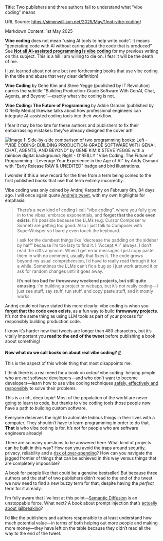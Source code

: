 Title: Two publishers and three authors fail to understand what “vibe coding” means

URL Source: https://simonwillison.net/2025/May/1/not-vibe-coding/

Markdown Content:
1st May 2025

**Vibe coding** does not mean “using AI tools to help write code”. It means “generating code with AI without caring about the code that is produced”. See **[Not all AI-assisted programming is vibe coding](https://simonwillison.net/2025/Mar/19/vibe-coding/)** for my previous writing on this subject. This is a hill I am willing to die on. I fear it will be the death of me.

I just learned about not one but _two_ forthcoming books that use vibe coding in the title and abuse that very clear definition!

**Vibe Coding** by Gene Kim and Steve Yegge (published by IT Revolution) carries the subtitle “Building Production-Grade Software With GenAI, Chat, Agents, and Beyond”—exactly what vibe coding is not.

**Vibe Coding: The Future of Programming** by Addie Osmani (published by O’Reilly Media) likewise talks about how professional engineers can integrate AI-assisted coding tools into their workflow.

I fear it may be too late for these authors and publishers to fix their embarrassing mistakes: they’ve already designed the cover art!

![Image 1: Side-by-side comparison of two programming books: Left - "VIBE CODING: BUILDING PRODUCTION-GRADE SOFTWARE WITH GENAI, CHAT, AGENTS, AND BEYOND" by GENE KIM & STEVE YEGGE with a rainbow digital background; Right - O'REILLY "Vibe Coding: The Future of Programming - Leverage Your Experience in the Age of AI" by Addy Osmani with "Early Release RAW & UNEDITED" badge and bird illustrations.](https://static.simonwillison.net/static/2025/vibe-coding-books.jpg)

I wonder if this a new record for the time from a term being coined to the first published books that use that term entirely incorrectly.

Vibe coding was only coined by Andrej Karpathy on February 6th, 84 days ago. I will once again quote [Andrej’s tweet](https://twitter.com/karpathy/status/1886192184808149383), with my own highlights for emphasis:

> There’s a new kind of coding I call “vibe coding”, where you fully give in to the vibes, embrace exponentials, and **forget that the code even exists**. It’s possible because the LLMs (e.g. Cursor Composer w Sonnet) are getting too good. Also I just talk to Composer with SuperWhisper so I barely even touch the keyboard.
> 
> I ask for the dumbest things like “decrease the padding on the sidebar by half” because I’m too lazy to find it. I “Accept All” always, I don’t read the diffs anymore. When I get error messages I just copy paste them in with no comment, usually that fixes it. The code grows beyond my usual comprehension, I’d have to really read through it for a while. Sometimes the LLMs can’t fix a bug so I just work around it or ask for random changes until it goes away.
> 
> **It’s not too bad for throwaway weekend projects, but still quite amusing**. I’m building a project or webapp, but it’s not really coding—I just see stuff, say stuff, run stuff, and copy paste stuff, and it mostly works.

Andrej could not have stated this more clearly: vibe coding is when you **forget that the code even exists**, as a fun way to build **throwaway projects**. It’s not the same thing as using LLM tools as part of your process for responsibly building production code.

I know it’s harder now that tweets are longer than 480 characters, but it’s vitally important you **read to the end of the tweet** before publishing a book about something!

#### Now what do we call books on about real vibe coding? [#](https://simonwillison.net/2025/May/1/not-vibe-coding/#now-what-do-we-call-books-on-about-real-vibe-coding-)

This is the aspect of this whole thing that most disappoints me.

I think there is a real need for a book on _actual_ vibe coding: helping people who are _not_ software developers—and who don’t want to become developers—learn how to use vibe coding techniques [safely, effectively and responsibly](https://simonwillison.net/2025/Mar/19/vibe-coding/#when-is-it-ok-to-vibe-code-) to solve their problems.

This is a rich, deep topic! Most of the population of the world are never going to learn to code, but thanks to vibe coding tools those people now have a path to building custom software.

Everyone deserves the right to automate tedious things in their lives with a computer. They shouldn’t have to learn programming in order to do that. **That** is who vibe coding is for. It’s not for people who are software engineers already!

There are so many questions to be answered here. What kind of projects can be built in this way? How can you avoid the traps around security, privacy, reliability and a [risk of over-spending](https://twitter.com/leojr94_/status/1901560276488511759)? How can you navigate the jagged frontier of things that can be achieved in this way versus things that are completely impossible?

A book for people like that could be a genuine bestseller! But because three authors and the staff of two publishers didn’t read to the end of the tweet we now need to find a new buzzy term for that, despite having the _perfect_ term for it already.

I’m fully aware that I’ve lost at this point—[Semantic Diffusion](https://simonwillison.net/2025/Mar/23/semantic-diffusion/) is an unstoppable force. What next? A book about prompt injection that’s [actually about jailbreaking](https://simonwillison.net/2024/Mar/5/prompt-injection-jailbreaking/)?

I’d like the publishers and authors responsible to at least understand how much potential value—in terms of both helping out more people and making more money—they have left on the table because they didn’t read all the way to the end of the tweet.
